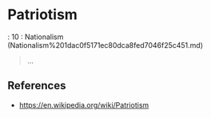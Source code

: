 # Patriotism

: 10
 : Nationalism (Nationalism%201dac0f5171ec80dca8fed7046f25c451.md)

> …
> 

## References

- https://en.wikipedia.org/wiki/Patriotism